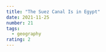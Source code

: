 ```yaml
---
title: "The Suez Canal Is in Egypt"
date: 2021-11-25
number: 21
tags:
  - geography
rating: 2
---
```


